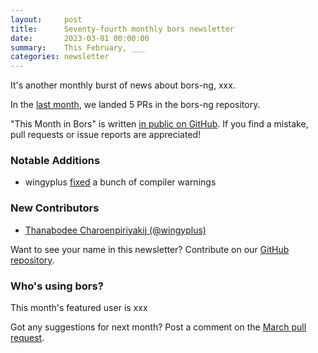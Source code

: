 ```yaml
---
layout:     post
title:      Seventy-fourth monthly bors newsletter
date:       2023-03-01 00:00:00
summary:    This February, ___
categories: newsletter
---
```


It's another monthly burst of news about bors-ng, xxx.

In the [last month](https://github.com/bors-ng/bors-ng/pulls?q=is%3Apr+is%3Amerged+closed%3A2023-02-01..2023-02-28),
we landed 5 PRs in the bors-ng repository.

"This Month in Bors" is written [in public on GitHub][GitHub for TMiB].
If you find a mistake, pull requests or issue reports are appreciated!

[GitHub for TMiB]: https://github.com/bors-ng/bors-ng.github.io


### Notable Additions

* wingyplus [fixed](https://github.com/bors-ng/bors-ng/pull/1611) a bunch of compiler warnings


### New Contributors

* [Thanabodee Charoenpiriyakij (@wingyplus)](https://github.com/wingyplus)

Want to see your name in this newsletter? Contribute on our [GitHub repository](https://github.com/bors-ng/bors-ng).


### Who's using bors?

This month's featured user is xxx

Got any suggestions for next month?
Post a comment on the [March pull request]([https://github.com/bors-ng/bors-ng.github.io/pull/___](https://github.com/bors-ng/bors-ng.github.io/pull/192)).
